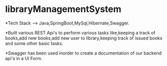 # libraryManagementSystem
*Tech Stack --> Java,SpringBoot,MySql,Hibernate,Swagger.

*Built various REST Api's to perform various tasks like,keeping
a track of books,add new books,add new user to
library,keeping track of issued books and some other basic
tasks.

*Swagger has been used inorder to create a documentation of our backend api's in a UI Form.



